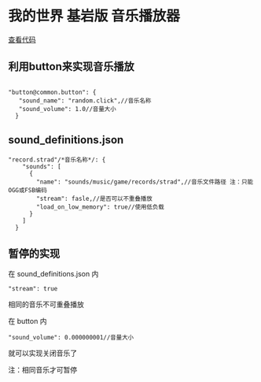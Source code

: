 # 我的世界 基岩版 音乐播放器
[查看代码](https://github.com/Armamem0t/Minecraft_pe_music_players/blob/main/code.json)
## 利用button来实现音乐播放
<pre><code class="language-bash"style="">
"button@common.button": {
   "sound_name": "random.click",//音乐名称
   "sound_volume": 1.0//音量大小
  }<span class="token operator"></code></pre>
  
  ## sound_definitions.json
  
  <pre><code class="language-bash"style="">"record.strad"/*音乐名称*/: {
    "sounds": [
      {
        "name": "sounds/music/game/records/strad",//音乐文件路径 注：只能OGG或FSB编码
        "stream": fasle,//是否可以不重叠播放
        "load_on_low_memory": true//使用低负载
      }
    ]
  }<span class="token operator"></code></pre>
  
  ## 暂停的实现
  
  在 sound_definitions.json 内
  <pre><code class="language-bash"style="">"stream": true<span class="token operator"></code></pre>
  相同的音乐不可重叠播放
   
  在 button 内
  
  <pre><code class="language-bash"style="">"sound_volume": 0.000000001//音量大小</code></pre>
  就可以实现关闭音乐了 
  
  注：相同音乐才可暂停
